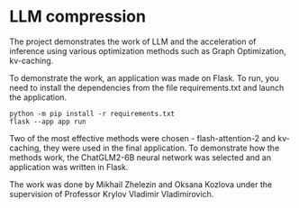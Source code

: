 # LLM compression

The project demonstrates the work of LLM and the acceleration of inference using various optimization methods such as Graph Optimization, kv-caching.

To demonstrate the work, an application was made on Flask.
To run, you need to install the dependencies from the file requirements.txt and launch the application.

````
python -m pip install -r requirements.txt
flask --app app run
````

Two of the most effective methods were chosen - flash-attention-2 and kv-caching, they were used in the final application.
To demonstrate how the methods work, the ChatGLM2-6B neural network was selected and an application was written in Flask.

The work was done by Mikhail Zhelezin and Oksana Kozlova under the supervision of Professor Krylov Vladimir Vladimirovich.